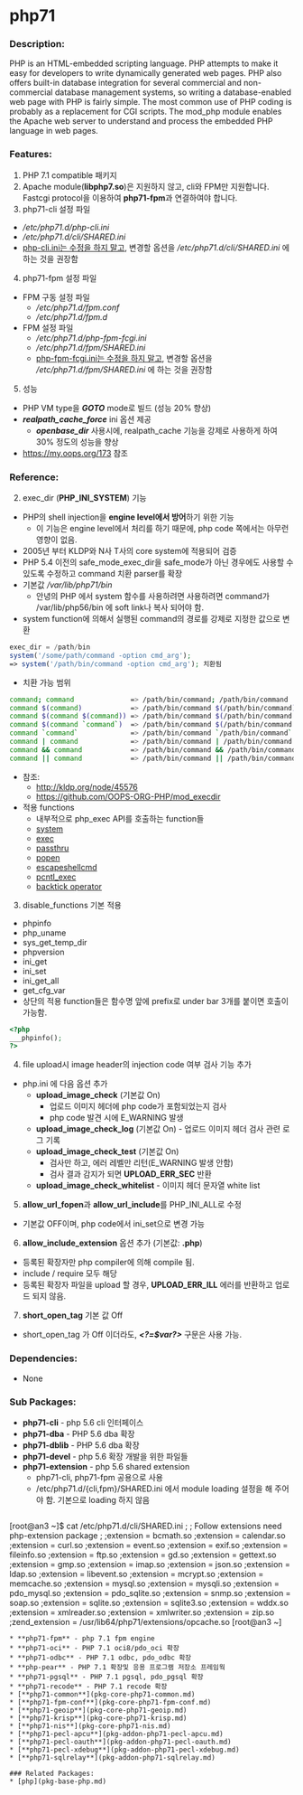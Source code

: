 # php71

### Description:
PHP is an HTML-embedded scripting language.  PHP attempts to make it
easy for developers to write dynamically generated web pages.  PHP
also offers built-in database integration for several commercial
and non-commercial database management systems, so writing a
database-enabled web page with PHP is fairly simple.  The most
common use of PHP coding is probably as a replacement for CGI
scripts.  The mod_php module enables the Apache web server to
understand and process the embedded PHP language in web pages.

### Features:
1. PHP 7.1 compatible 패키지
2. Apache module(**libphp7.so**)은 지원하지 않고, cli와 FPM만 지원합니다. Fastcgi protocol을 이용하여 **php71-fpm**과 연결하여야 합니다.
3. php71-cli 설정 파일
 * _/etc/php71.d/php-cli.ini_
 * _/etc/php71.d/cli/SHARED.ini_
 * <u>php-cli.ini는 수정을 하지 말고</u>, 변경할 옵션을 _/etc/php71.d/cli/SHARED.ini_ 에 하는 것을 권장함
4. php71-fpm 설정 파일
 * FPM 구동 설정 파일
    * _/etc/php71.d/fpm.conf_
    * _/etc/php71.d/fpm.d_
 * FPM 설정 파일
    * _/etc/php71.d/php-fpm-fcgi.ini_
    * _/etc/php71.d/fpm/SHARED.ini_
    * <u>php-fpm-fcgi.ini는 수정을 하지 말고</u>, 변경할 옵션을 _/etc/php71.d/fpm/SHARED.ini_ 에 하는 것을 권장함
5. 성능
 * PHP VM type을 ***GOTO*** mode로 빌드 (성능 20% 향상)
 * ***realpath_cache_force*** ini 옵션 제공
     * ***openbase_dir*** 사용시에, realpath_cache 기능을 강제로 사용하게 하여 30% 정도의 성능을 향상
 * https://my.oops.org/173 참조


### Reference:
2. exec_dir (**PHP_INI_SYSTEM**) 기능
 * PHP의 shell injection을 **engine level에서 방어**하기 위한 기능
     * 이 기능은 engine level에서 처리를 하기 때문에, php code 쪽에서는 아무런 영향이 없음.
 * 2005년 부터 KLDP와 N사 T사의 core system에 적용되어 검증
 * PHP 5.4 이전의 safe_mode_exec_dir을 safe_mode가 아닌 경우에도 사용할 수 있도록 수정하고 command 치환 parser를 확장
 * 기본값 _/var/lib/php71/bin_
    * 안녕의 PHP 에서 system 함수를 사용하려면 사용하려면 command가 /var/lib/php56/bin 에 soft link나 복사 되어야 함.
 * system function에 의해서 실행된 command의 경로를 강제로 지정한 값으로 변환
 ```php
 exec_dir = /path/bin
 system('/some/path/command -option cmd_arg');
 => system('/path/bin/command -option cmd_arg'); 치환됨
 ```
 * 치환 가능 범위
 ```bash
 command; command              => /path/bin/command; /path/bin/command
 command $(command)            => /path/bin/command $(/path/bin/command)
 command $(command $(command)) => /path/bin/command $(/path/bin/command $(/path/bin/command))
 command $(command `command`)  => /path/bin/command $(/path/bin/command `/path/bin/command`)
 command `command`             => /path/bin/command `/path/bin/command`
 command | command             => /path/bin/command | /path/bin/command
 command && command            => /path/bin/command && /path/bin/command
 command || command            => /path/bin/command || /path/bin/command
 ```
  * 참조: 
    * http://kldp.org/node/45576
    * https://github.com/OOPS-ORG-PHP/mod_execdir
  * 적용 functions
    * 내부적으로 php_exec API를 호출하는 function들
    * [system](http://php.net/manual/kr/function.system.php)
    * [exec](http://php.net/manual/kr/function.exec.php)
    * [passthru](http://php.net/manual/kr/function.passthru.php)
    * [popen](http://php.net/manual/kr/function.popen.php)
    * [escapeshellcmd](http://php.net/manual/kr/function.escapeshellcmd.php)
    * [pcntl_exec](http://php.net/manual/kr/function.pcntl-exec.php)
    * [backtick operator](http://php.net/manual/kr/language.operators.execution.php)
3. disable_functions 기본 적용
 * phpinfo
 * php_uname
 * sys_get_temp_dir
 * phpversion
 * ini_get
 * ini_set
 * ini_get_all
 * get_cfg_var
 * 상단의 적용 function들은 함수명 앞에 prefix로 under bar 3개를 붙이면 호출이 가능함.
 ```php
 <?php
 ___phpinfo();
 ?>
 ```
4. file upload시 image header의 injection code 여부 검사 기능 추가
 * php.ini 에 다음 옵션 추가
     * **upload_image_check** (기본값 On)
         * 업로드 이미지 헤더에 php code가 포함되었는지 검사
         * php code 발견 시에 E_WARNING 발생
     * **upload_image_check_log** (기본값 On) - 업로드 이미지 헤더 검사 관련 로그 기록
     * **upload_image_check_test** (기본값 On)
         * 검사만 하고, 에러 레벨만 리턴(E_WARNING 발생 안함)
         * 검사 결과 감지가 되면 **UPLOAD_ERR_SEC** 반환
     * **upload_image_check_whitelist** - 이미지 헤더 문자열 white list
5. **allow_url_fopen**과 **allow_url_include**를 PHP_INI_ALL로 수정
 * 기본값 OFF이며, php code에서 ini_set으로 변경 가능
6. **allow_include_extension** 옵션 추가 (기본값: **.php**)
 * 등록된 확장자만 php compiler에 의해 compile 됨.
 * include / require 모두 해당
 * 등록된 확장자 파일을 upload 할 경우, **UPLOAD_ERR_ILL** 에러를 반환하고 업로드 되지 않음.
7. **short_open_tag** 기본 값 Off
  * short_open_tag 가 Off 이더라도, ***&lt;?=$var?&gt;*** 구문은 사용 가능.

### Dependencies:
* None

### Sub Packages:
* **php71-cli** - php 5.6 cli 인터페이스
* **php71-dba** - PHP 5.6 dba 확장
* **php71-dblib** - PHP 5.6 dba 확장
* **php71-devel** - php 5.6 확장 개발을 위한 파일들
* **php71-extension** - php 5.6 shared extension
  * php71-cli, php71-fpm 공용으로 사용
  * /etc/php71.d/{cli,fpm}/SHARED.ini 에서 module loading 설정을 해 주어야 함. 기본으로 loading 하지 않음
  ```bash
[root@an3 ~]$ cat /etc/php71.d/cli/SHARED.ini
;
; Follow extensions need php-extension package
;
;extension = bcmath.so
;extension = calendar.so
;extension = curl.so
;extension = event.so
;extension = exif.so
;extension = fileinfo.so
;extension = ftp.so
;extension = gd.so
;extension = gettext.so
;extension = gmp.so
;extension = imap.so
;extension = json.so
;extension = ldap.so
;extension = libevent.so
;extension = mcrypt.so
;extension = memcache.so
;extension = mysql.so
;extension = mysqli.so
;extension = pdo_mysql.so
;extension = pdo_sqlite.so
;extension = snmp.so
;extension = soap.so
;extension = sqlite.so
;extension = sqlite3.so
;extension = wddx.so
;extension = xmlreader.so
;extension = xmlwriter.so
;extension = zip.so
;zend_extension = /usr/lib64/php71/extensions/opcache.so
[root@an3 ~]
```
* **php71-fpm** - php 7.1 fpm engine
* **php71-oci** - PHP 7.1 oci8/pdo_oci 확장
* **php71-odbc** - PHP 7.1 odbc, pdo_odbc 확장
* **php-pear** - PHP 7.1 확장및 응용 프로그램 저장소 프레임웍
* **php71-pgsql** - PHP 7.1 pgsql, pdo_pgsql 확장
* **php71-recode** - PHP 7.1 recode 확장
* [**php71-common**](pkg-core-php71-common.md)
* [**php71-fpm-conf**](pkg-core-php71-fpm-conf.md)
* [**php71-geoip**](pkg-core-php71-geoip.md)
* [**php71-krisp**](pkg-core-php71-krisp.md)
* [**php71-nis**](pkg-core-php71-nis.md)
* [**php71-pecl-apcu**](pkg-addon-php71-pecl-apcu.md)
* [**php71-pecl-oauth**](pkg-addon-php71-pecl-oauth.md)
* [**php71-pecl-xdebug**](pkg-addon-php71-pecl-xdebug.md)
* [**php71-sqlrelay**](pkg-addon-php71-sqlrelay.md)

### Related Packages:
* [php](pkg-base-php.md)